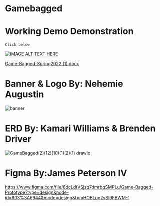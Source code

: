 # Gamebagged


# Working Demo Demonstration
    Click below
    
[![IMAGE ALT TEXT HERE](https://github.com/user-attachments/assets/cfb66034-61cc-4e6d-919d-5d39f6d2767d)](https://youtube.com/playlist?list=PLiD4rZ-j4-tVGM854rCiR8pOuyQVmfSef&si=_TuBZTBsCMHWUgwT)


[Game-Bagged-Spring2022 (1).docx](https://github.com/JamesPetersonIV/gamebagged4000/files/10158094/Game-Bagged-Spring2022.1.docx)

# Banner & Logo By: Nehemie Augustin

![banner](https://user-images.githubusercontent.com/61022550/205749415-7707f156-0d76-4ef6-87c2-de80924a1e4b.png)

# ERD By: Kamari Williams & Brenden Driver
![GameBagged(2)(12)(10)(1)(2)(1) drawio](https://user-images.githubusercontent.com/61022550/205752345-0340d26a-83c2-475f-8e51-f266c874d38a.png)

# Figma By:James Peterson IV
https://www.figma.com/file/8dcLdtVSjzq7dmrbqSMPLu/Game-Bagged-Prototype?type=design&node-id=903%3A6644&mode=design&t=mHOBLpe2vSl9FBWM-1
